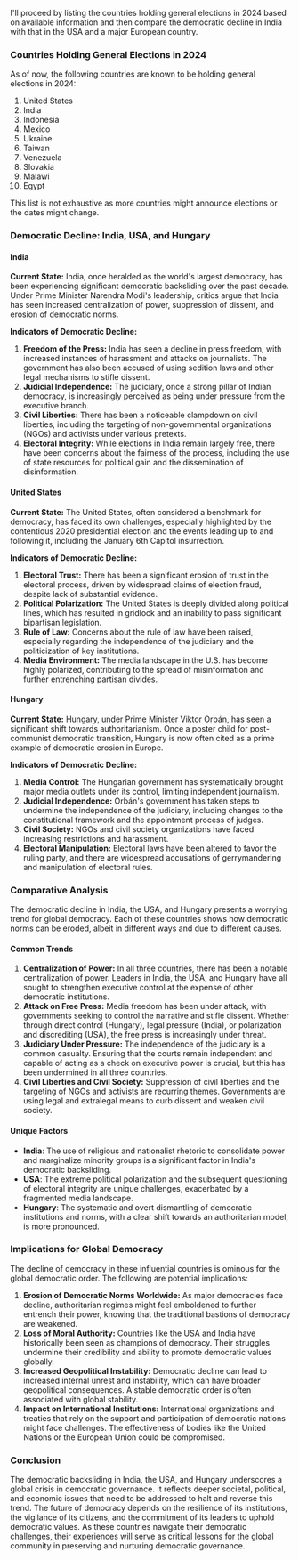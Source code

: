 I'll proceed by listing the countries holding general elections in 2024 based on available information and then compare the democratic decline in India with that in the USA and a major European country. 

### Countries Holding General Elections in 2024
As of now, the following countries are known to be holding general elections in 2024:
1. United States
2. India
3. Indonesia
4. Mexico
5. Ukraine
6. Taiwan
7. Venezuela
8. Slovakia
9. Malawi
10. Egypt

This list is not exhaustive as more countries might announce elections or the dates might change.

### Democratic Decline: India, USA, and Hungary

#### India
**Current State:**
India, once heralded as the world's largest democracy, has been experiencing significant democratic backsliding over the past decade. Under Prime Minister Narendra Modi's leadership, critics argue that India has seen increased centralization of power, suppression of dissent, and erosion of democratic norms.

**Indicators of Democratic Decline:**
1. **Freedom of the Press:** India has seen a decline in press freedom, with increased instances of harassment and attacks on journalists. The government has also been accused of using sedition laws and other legal mechanisms to stifle dissent.
2. **Judicial Independence:** The judiciary, once a strong pillar of Indian democracy, is increasingly perceived as being under pressure from the executive branch.
3. **Civil Liberties:** There has been a noticeable clampdown on civil liberties, including the targeting of non-governmental organizations (NGOs) and activists under various pretexts.
4. **Electoral Integrity:** While elections in India remain largely free, there have been concerns about the fairness of the process, including the use of state resources for political gain and the dissemination of disinformation.

#### United States
**Current State:**
The United States, often considered a benchmark for democracy, has faced its own challenges, especially highlighted by the contentious 2020 presidential election and the events leading up to and following it, including the January 6th Capitol insurrection.

**Indicators of Democratic Decline:**
1. **Electoral Trust:** There has been a significant erosion of trust in the electoral process, driven by widespread claims of election fraud, despite lack of substantial evidence.
2. **Political Polarization:** The United States is deeply divided along political lines, which has resulted in gridlock and an inability to pass significant bipartisan legislation.
3. **Rule of Law:** Concerns about the rule of law have been raised, especially regarding the independence of the judiciary and the politicization of key institutions.
4. **Media Environment:** The media landscape in the U.S. has become highly polarized, contributing to the spread of misinformation and further entrenching partisan divides.

#### Hungary
**Current State:**
Hungary, under Prime Minister Viktor Orbán, has seen a significant shift towards authoritarianism. Once a poster child for post-communist democratic transition, Hungary is now often cited as a prime example of democratic erosion in Europe.

**Indicators of Democratic Decline:**
1. **Media Control:** The Hungarian government has systematically brought major media outlets under its control, limiting independent journalism.
2. **Judicial Independence:** Orbán's government has taken steps to undermine the independence of the judiciary, including changes to the constitutional framework and the appointment process of judges.
3. **Civil Society:** NGOs and civil society organizations have faced increasing restrictions and harassment.
4. **Electoral Manipulation:** Electoral laws have been altered to favor the ruling party, and there are widespread accusations of gerrymandering and manipulation of electoral rules.

### Comparative Analysis
The democratic decline in India, the USA, and Hungary presents a worrying trend for global democracy. Each of these countries shows how democratic norms can be eroded, albeit in different ways and due to different causes.

#### Common Trends
1. **Centralization of Power:** In all three countries, there has been a notable centralization of power. Leaders in India, the USA, and Hungary have all sought to strengthen executive control at the expense of other democratic institutions.
2. **Attack on Free Press:** Media freedom has been under attack, with governments seeking to control the narrative and stifle dissent. Whether through direct control (Hungary), legal pressure (India), or polarization and discrediting (USA), the free press is increasingly under threat.
3. **Judiciary Under Pressure:** The independence of the judiciary is a common casualty. Ensuring that the courts remain independent and capable of acting as a check on executive power is crucial, but this has been undermined in all three countries.
4. **Civil Liberties and Civil Society:** Suppression of civil liberties and the targeting of NGOs and activists are recurring themes. Governments are using legal and extralegal means to curb dissent and weaken civil society.

#### Unique Factors
- **India**: The use of religious and nationalist rhetoric to consolidate power and marginalize minority groups is a significant factor in India's democratic backsliding.
- **USA**: The extreme political polarization and the subsequent questioning of electoral integrity are unique challenges, exacerbated by a fragmented media landscape.
- **Hungary**: The systematic and overt dismantling of democratic institutions and norms, with a clear shift towards an authoritarian model, is more pronounced.

### Implications for Global Democracy
The decline of democracy in these influential countries is ominous for the global democratic order. The following are potential implications:

1. **Erosion of Democratic Norms Worldwide:** As major democracies face decline, authoritarian regimes might feel emboldened to further entrench their power, knowing that the traditional bastions of democracy are weakened.
2. **Loss of Moral Authority:** Countries like the USA and India have historically been seen as champions of democracy. Their struggles undermine their credibility and ability to promote democratic values globally.
3. **Increased Geopolitical Instability:** Democratic decline can lead to increased internal unrest and instability, which can have broader geopolitical consequences. A stable democratic order is often associated with global stability.
4. **Impact on International Institutions:** International organizations and treaties that rely on the support and participation of democratic nations might face challenges. The effectiveness of bodies like the United Nations or the European Union could be compromised.

### Conclusion
The democratic backsliding in India, the USA, and Hungary underscores a global crisis in democratic governance. It reflects deeper societal, political, and economic issues that need to be addressed to halt and reverse this trend. The future of democracy depends on the resilience of its institutions, the vigilance of its citizens, and the commitment of its leaders to uphold democratic values. As these countries navigate their democratic challenges, their experiences will serve as critical lessons for the global community in preserving and nurturing democratic governance.